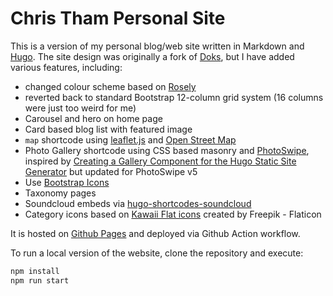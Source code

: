 # Chris Tham Personal Site

This is a version of my personal blog/web site written in Markdown and [Hugo](https://gohugo.io). The site design was originally a fork of [Doks](https://getdoks.org), but I have added various features, including:

- changed colour scheme based on [Rosely](https://rosely.hellotham.com)
- reverted back to standard Bootstrap 12-column grid system (16 columns were just too weird for me)
- Carousel and hero on home page
- Card based blog list with featured image
- `map` shortcode using [leaflet.js](https://leafletjs.com) and [Open Street Map](https://openstreetmap.org)
- Photo Gallery shortcode using CSS based masonry and [PhotoSwipe](https://photoswipe.com), inspired by [Creating a Gallery Component for the Hugo Static Site Generator](https://brunoamaral.eu/post/creating-a-gallery-component-for-the-hugo-static-site-generator/) but updated for PhotoSwipe v5
- Use [Bootstrap Icons](https://icons.getbootstrap.com/)
- Taxonomy pages
- Soundcloud embeds via [hugo-shortcodes-soundcloud](https://github.com/yuma-m/hugo-shortcodes-soundcloud)
- Category icons based on [Kawaii Flat icons](https://www.flaticon.com/authors/kawaii/flat) created by Freepik - Flaticon

It is hosted on [Github Pages](https://pages.github.com) and deployed via Github Action workflow.

To run a local version of the website, clone the repository and execute:

```bash
npm install
npm run start
```

